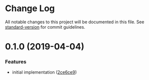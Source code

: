 # Change Log

All notable changes to this project will be documented in this file. See [standard-version](https://github.com/conventional-changelog/standard-version) for commit guidelines.

# 0.1.0 (2019-04-04)


### Features

* initial implementation ([2ce6ce9](https://github.com/omghax/ember-mock-socket-shim/commit/2ce6ce9))
